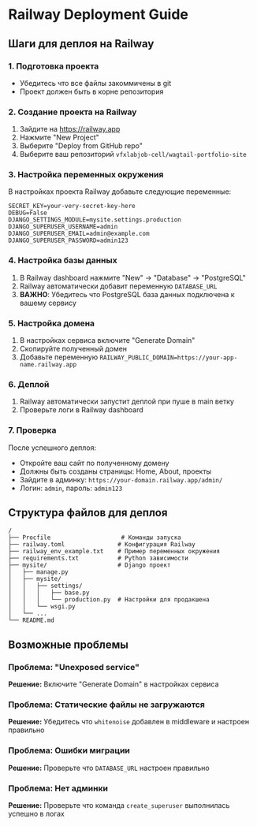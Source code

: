# Railway Deployment Guide

## Шаги для деплоя на Railway

### 1. Подготовка проекта
- Убедитесь что все файлы закоммичены в git
- Проект должен быть в корне репозитория

### 2. Создание проекта на Railway
1. Зайдите на https://railway.app
2. Нажмите "New Project"
3. Выберите "Deploy from GitHub repo"
4. Выберите ваш репозиторий `vfxlabjob-cell/wagtail-portfolio-site`

### 3. Настройка переменных окружения
В настройках проекта Railway добавьте следующие переменные:

```
SECRET_KEY=your-very-secret-key-here
DEBUG=False
DJANGO_SETTINGS_MODULE=mysite.settings.production
DJANGO_SUPERUSER_USERNAME=admin
DJANGO_SUPERUSER_EMAIL=admin@example.com
DJANGO_SUPERUSER_PASSWORD=admin123
```

### 4. Настройка базы данных
1. В Railway dashboard нажмите "New" → "Database" → "PostgreSQL"
2. Railway автоматически добавит переменную `DATABASE_URL`
3. **ВАЖНО**: Убедитесь что PostgreSQL база данных подключена к вашему сервису

### 5. Настройка домена
1. В настройках сервиса включите "Generate Domain"
2. Скопируйте полученный домен
3. Добавьте переменную `RAILWAY_PUBLIC_DOMAIN=https://your-app-name.railway.app`

### 6. Деплой
1. Railway автоматически запустит деплой при пуше в main ветку
2. Проверьте логи в Railway dashboard

### 7. Проверка
После успешного деплоя:
- Откройте ваш сайт по полученному домену
- Должны быть созданы страницы: Home, About, проекты
- Зайдите в админку: `https://your-domain.railway.app/admin/`
- Логин: `admin`, пароль: `admin123`

## Структура файлов для деплоя

```
/
├── Procfile                    # Команды запуска
├── railway.toml               # Конфигурация Railway
├── railway_env_example.txt    # Пример переменных окружения
├── requirements.txt           # Python зависимости
├── mysite/                    # Django проект
│   ├── manage.py
│   ├── mysite/
│   │   ├── settings/
│   │   │   ├── base.py
│   │   │   └── production.py  # Настройки для продакшена
│   │   └── wsgi.py
│   └── ...
└── README.md
```

## Возможные проблемы

### Проблема: "Unexposed service"
**Решение:** Включите "Generate Domain" в настройках сервиса

### Проблема: Статические файлы не загружаются
**Решение:** Убедитесь что `whitenoise` добавлен в middleware и настроен правильно

### Проблема: Ошибки миграции
**Решение:** Проверьте что `DATABASE_URL` настроен правильно

### Проблема: Нет админки
**Решение:** Проверьте что команда `create_superuser` выполнилась успешно в логах
